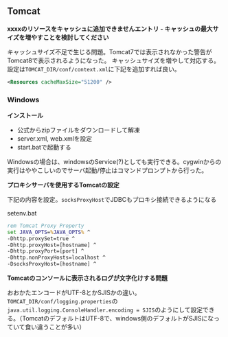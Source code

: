 ## Tomcat

**xxxxのリソースをキャッシュに追加できませんエントリ - キャッシュの最大サイズを増やすことを検討してください**

キャッシュサイズ不足で生じる問題。Tomcat7では表示されなかった警告がTomcat8で表示されるようになった。
キャッシュサイズを増やして対応する。設定は`TOMCAT_DIR/conf/context.xml`に下記を追加すれば良い。

```xml
<Resources cacheMaxSize="51200" />
```

### Windows

**インストール**

- 公式からzipファイルをダウンロードして解凍
- server.xml, web.xmlを設定
- start.batで起動する

Windowsの場合は、windowsのService(?)としても実行できる。cygwinからの実行はややこしいのでサーバ起動/停止はコマンドプロンプトから行った。

**プロキシサーバを使用するTomcatの設定**

下記の内容を設定。`socksProxyHost`でJDBCもプロキシ接続できるようになる

setenv.bat
```bat
rem Tomcat Proxy Property
set JAVA_OPTS=%JAVA_OPTS% ^
-Dhttp.proxySet=true ^
-Dhttp.proxyHost=[hostname] ^
-Dhttp.proxyPort=[port] ^
-Dhttp.nonProxyHosts=localhost ^
-DsocksProxyHost=[hostname] ^
```

**Tomcatのコンソールに表示されるログが文字化けする問題**

おおかたエンコードがUTF-8とかSJISかの違い。`TOMCAT_DIR/conf/logging.properties`の`java.util.logging.ConsoleHandler.encoding = SJIS`のようにして設定できる。（TomcatのデフォルトはUTF-8で、windows側のデフォルトがSJISになっていて食い違うことが多い）
